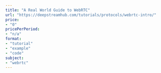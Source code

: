 ```yaml
---
title: "A Real World Guide to WebRTC"
url: "https://deepstreamhub.com/tutorials/protocols/webrtc-intro/"
price: 
- "0"
pricePerPeriod: 
- "n/a"
format: 
- "tutorial"
- "example"
- "code"
subject: 
- "webrtc"
---
```

